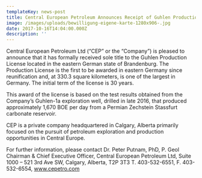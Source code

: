```yaml
---
templateKey: news-post
title: Central European Petroleum Announces Receipt of Guhlen Production License
image: /images/uploads/bewilligung-eigene-karte-1280x906-.jpg
date: 2017-10-16T14:04:00.000Z
description: ''
---
```

Central European Petroleum Ltd (“CEP” or the “Company”) is pleased to announce that it has formally received sole title to the Guhlen Production License located in the eastern German state of Brandenburg. The Production License is the first to be awarded in eastern Germany since reunification and, at 330.3 square kilometers, is one of the largest in Germany. The initial term of the license is 30 years.
 
This award of the license is based on the test results obtained from the Company’s Guhlen-1a exploration well, drilled in late 2016, that produced approximately 1,670 BOE per day from a Permian Zechstein Stassfurt carbonate reservoir.
 
CEP is a private company headquartered in Calgary, Alberta primarily focused on the pursuit of petroleum exploration and production opportunities in Central Europe.
 
For further information, please contact Dr. Peter Putnam, PhD, P. Geol Chairman & Chief Executive Officer, Central European Petroleum Ltd, Suite 1000 – 521 3rd Ave SW, Calgary, Alberta, T2P 3T3 T. 403-532-6551, F. 403-532-6554, www.cepetro.com
